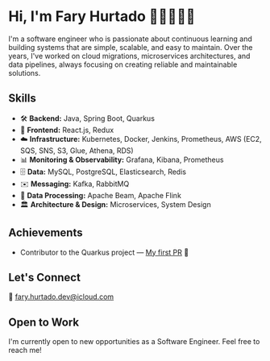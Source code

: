 # Hi, I'm Fary Hurtado 👋🏿👨🏿‍💻

I'm a software engineer who is passionate about continuous learning and building systems that are simple, scalable, and easy to maintain. Over the years, I've worked on cloud migrations, microservices architectures, and data pipelines, always focusing on creating reliable and maintainable solutions.

## Skills

- 🛠️ **Backend:** Java, Spring Boot, Quarkus  
- 🎨 **Frontend:** React.js, Redux  
- ☁️ **Infrastructure:** Kubernetes, Docker, Jenkins, Prometheus, AWS (EC2, SQS, SNS, S3, Glue, Athena, RDS)  
- 📊 **Monitoring & Observability:** Grafana, Kibana, Prometheus  
- 🗄️ **Data:** MySQL, PostgreSQL, Elasticsearch, Redis  
- ✉️ **Messaging:** Kafka, RabbitMQ  
- 🔄 **Data Processing:** Apache Beam, Apache Flink  
- 🏛️ **Architecture & Design:** Microservices, System Design

## Achievements
- Contributor to the Quarkus project — [My first PR](https://github.com/quarkusio/quarkus/pull/44523) 🚀

## Let's Connect
📧 [fary.hurtado.dev@icloud.com](mailto:fary.hurtado.dev@icloud.com)

## Open to Work
I'm currently open to new opportunities as a Software Engineer. Feel free to reach me!
